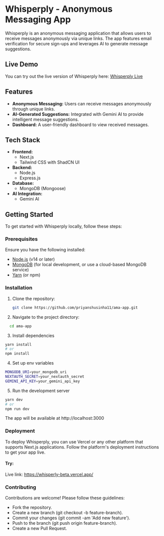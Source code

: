 # Whisperply - Anonymous Messaging App

Whisperply is an anonymous messaging application that allows users to receive messages anonymously via unique links. The app features email verification for secure sign-ups and leverages AI to generate message suggestions.

## Live Demo

You can try out the live version of Whisperply here: [Whisperply Live](https://whisperly-beta.vercel.app/)

## Features

- **Anonymous Messaging:** Users can receive messages anonymously through unique links.
- **AI-Generated Suggestions:** Integrated with Gemini AI to provide intelligent message suggestions.
- **Dashboard:** A user-friendly dashboard to view received messages.

## Tech Stack

- **Frontend:** 
  - Next.js
  - Tailwind CSS with ShadCN UI
- **Backend:**
  - Node.js
  - Express.js
- **Database:**
  - MongoDB (Mongoose)
- **AI Integration:**
  - Gemini AI

## Getting Started

To get started with Whisperply locally, follow these steps:

### Prerequisites

Ensure you have the following installed:

- [Node.js](https://nodejs.org/) (v14 or later)
- [MongoDB](https://www.mongodb.com/try/download/community) (for local development, or use a cloud-based MongoDB service)
- [Yarn](https://classic.yarnpkg.com/en/docs/install/) (or npm)

### Installation

1. Clone the repository:

   ```bash
   git clone https://github.com/priyanshusinha11/ama-app.git

2. Navigate to the project directory:

 ```bash
   cd ama-app 
   ``` 
3. Install dependencies
```bash
yarn install
# or
npm install
```
4. Set up env variables
```bash
MONGODB_URI=your_mongodb_uri
NEXTAUTH_SECRET=your_nextauth_secret
GEMINI_API_KEY=your_gemini_api_key
```
5. Run the development server
```bash
yarn dev
# or
npm run dev
```
The app will be available at http://localhost:3000

### Deployment

To deploy Whisperply, you can use Vercel or any other platform that supports Next.js applications. Follow the platform's deployment instructions to get your app live.

#### Try: 
Live link: https://whisperly-beta.vercel.app/

### Contributing

Contributions are welcome! Please follow these guidelines:

- Fork the repository.
- Create a new branch (git checkout -b feature-branch).
- Commit your changes (git commit -am 'Add new feature').
- Push to the branch (git push origin feature-branch).
- Create a new Pull Request.

